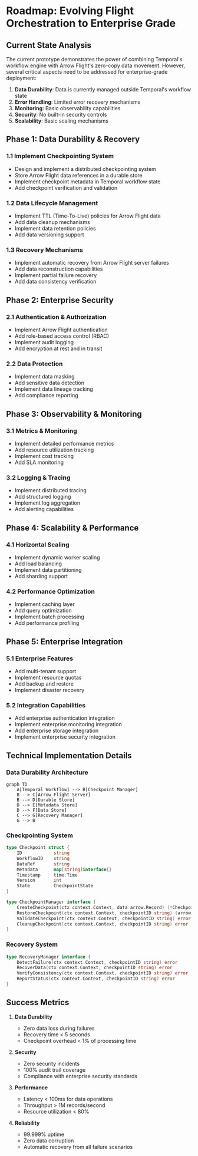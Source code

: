 # Roadmap: Evolving Flight Orchestration to Enterprise Grade

## Current State Analysis

The current prototype demonstrates the power of combining Temporal's workflow engine with Arrow Flight's zero-copy data movement. However, several critical aspects need to be addressed for enterprise-grade deployment:

1. **Data Durability**: Data is currently managed outside Temporal's workflow state
2. **Error Handling**: Limited error recovery mechanisms
3. **Monitoring**: Basic observability capabilities
4. **Security**: No built-in security controls
5. **Scalability**: Basic scaling mechanisms

## Phase 1: Data Durability & Recovery

### 1.1 Implement Checkpointing System

- Design and implement a distributed checkpointing system
- Store Arrow Flight data references in a durable store
- Implement checkpoint metadata in Temporal workflow state
- Add checkpoint verification and validation

### 1.2 Data Lifecycle Management

- Implement TTL (Time-To-Live) policies for Arrow Flight data
- Add data cleanup mechanisms
- Implement data retention policies
- Add data versioning support

### 1.3 Recovery Mechanisms

- Implement automatic recovery from Arrow Flight server failures
- Add data reconstruction capabilities
- Implement partial failure recovery
- Add data consistency verification

## Phase 2: Enterprise Security

### 2.1 Authentication & Authorization

- Implement Arrow Flight authentication
- Add role-based access control (RBAC)
- Implement audit logging
- Add encryption at rest and in transit

### 2.2 Data Protection

- Implement data masking
- Add sensitive data detection
- Implement data lineage tracking
- Add compliance reporting

## Phase 3: Observability & Monitoring

### 3.1 Metrics & Monitoring

- Implement detailed performance metrics
- Add resource utilization tracking
- Implement cost tracking
- Add SLA monitoring

### 3.2 Logging & Tracing

- Implement distributed tracing
- Add structured logging
- Implement log aggregation
- Add alerting capabilities

## Phase 4: Scalability & Performance

### 4.1 Horizontal Scaling

- Implement dynamic worker scaling
- Add load balancing
- Implement data partitioning
- Add sharding support

### 4.2 Performance Optimization

- Implement caching layer
- Add query optimization
- Implement batch processing
- Add performance profiling

## Phase 5: Enterprise Integration

### 5.1 Enterprise Features

- Add multi-tenant support
- Implement resource quotas
- Add backup and restore
- Implement disaster recovery

### 5.2 Integration Capabilities

- Add enterprise authentication integration
- Implement enterprise monitoring integration
- Add enterprise storage integration
- Implement enterprise security integration

## Technical Implementation Details

### Data Durability Architecture

```mermaid
graph TD
    A[Temporal Workflow] --> B[Checkpoint Manager]
    B --> C[Arrow Flight Server]
    B --> D[Durable Store]
    D --> E[Metadata Store]
    D --> F[Data Store]
    C --> G[Recovery Manager]
    G --> B
```

### Checkpointing System

```go
type Checkpoint struct {
    ID            string
    WorkflowID    string
    DataRef       string
    Metadata      map[string]interface{}
    Timestamp     time.Time
    Version       int
    State         CheckpointState
}

type CheckpointManager interface {
    CreateCheckpoint(ctx context.Context, data arrow.Record) (*Checkpoint, error)
    RestoreCheckpoint(ctx context.Context, checkpointID string) (arrow.Record, error)
    ValidateCheckpoint(ctx context.Context, checkpointID string) error
    CleanupCheckpoint(ctx context.Context, checkpointID string) error
}
```

### Recovery System

```go
type RecoveryManager interface {
    DetectFailure(ctx context.Context, checkpointID string) error
    RecoverData(ctx context.Context, checkpointID string) error
    VerifyConsistency(ctx context.Context, checkpointID string) error
    ReportStatus(ctx context.Context, checkpointID string) error
}
```

## Success Metrics

1. **Data Durability**
   - Zero data loss during failures
   - Recovery time < 5 seconds
   - Checkpoint overhead < 1% of processing time

2. **Security**
   - Zero security incidents
   - 100% audit trail coverage
   - Compliance with enterprise security standards

3. **Performance**
   - Latency < 100ms for data operations
   - Throughput > 1M records/second
   - Resource utilization < 80%

4. **Reliability**
   - 99.999% uptime
   - Zero data corruption
   - Automatic recovery from all failure scenarios
